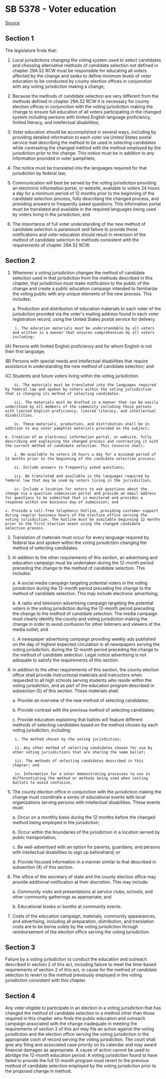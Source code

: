 # SB 5378 - Voter education

[Source](http://lawfilesext.leg.wa.gov/biennium/2023-24/Pdf/Bills/Senate%20Bills/5378.pdf)

## Section 1
The legislature finds that:

1. Local jurisdictions changing the voting system used to select candidates and choosing alternative methods of candidate selection not defined in chapter 29A.52 RCW must be responsible for educating all voters affected by the change and seeks to define minimum levels of voter education to be conducted by county election offices in conjunction with any voting jurisdiction making a change;

2. Because the methods of candidate selection are very different from the methods defined in chapter 29A.52 RCW it is necessary for county election offices in conjunction with the voting jurisdiction making the change to ensure full education of all voters participating in the changed system including persons with limited English language proficiency, limited literacy, and intellectual disabilities;

3. Voter education should be accomplished in several ways, including by providing detailed information to each voter via United States postal service mail describing the method to be used in selecting candidates while contrasting the changed method with the method employed by the jurisdiction prior to the change. This notice must be in addition to any information provided in voter pamphlets;

4. The notice must be translated into the languages required for that jurisdiction by federal law;

5. Communication will best be served by the voting jurisdiction providing an electronic information portal, or website, available to voters 24 hours a day for a minimum period of 12 months prior to the beginning of the candidate selection process, fully describing the changed process, and providing answers to frequently asked questions. This information portal must be translated and available in the required languages being used by voters living in the jurisdiction; and

6. The importance of full voter understanding of the new method of candidate selection is paramount and failure to provide these notifications and voter education should result in reversion of the method of candidate selection to methods consistent with the requirements of chapter 29A.52 RCW.

## Section 2
1. Whenever a voting jurisdiction changes the method of candidate selection used in that jurisdiction from the methods described in this chapter, that jurisdiction must make notification to the public of the change and create a public education campaign intended to familiarize the voting public with any unique elements of the new process. This includes:

    a. Production and distribution of education materials to each voter of the jurisdiction provided via the voter's mailing address found in each voter registration record, using the United States postal service for delivery.

        i. The education materials must be understandable by all voters and written in a manner that ensures comprehension by all voters including:

(A) Persons with limited English proficiency and for whom English is not their first language;

(B) Persons with special needs and intellectual disabilities that require assistance in understanding the new method of candidate selection; and

(C) Students and future voters living within the voting jurisdiction.

        ii. The materials must be translated into the languages required by federal law and spoken by voters within the voting jurisdiction that is changing its method of selecting candidates.

        iii. The materials must be drafted in a manner that can be easily understood by all members of the community including those persons with limited English proficiency, limited literacy, and intellectual disabilities.

        iv. These materials, production, and distribution shall be in addition to any voter pamphlet materials provided on the subject;

    b. Creation of an electronic information portal, or website, fully describing and explaining the changed process and contrasting it with the current method of candidate selection. This resource shall:

        i. Be available to voters 24 hours a day for a minimum period of 12 months prior to the beginning of the candidate selection process;

        ii. Include answers to frequently asked questions;

        iii. Be translated and available in the languages required by federal law that may be used by voters living in the jurisdiction;

        iv. Include a location for voters to ask questions about the change via a question submission portal and provide an email address for questions to be submitted that is monitored and provides a response within one business day of submission; and

    v. Provide a toll-free telephonic hotline, providing customer support during regular business hours of the election office serving the voting jurisdiction. The hotline must be available beginning 12 months prior to the first election event using the changed candidate selection process.

2. Translation of materials must occur for every language required by federal law and spoken within the voting jurisdiction changing the method of selecting candidates.

3. In addition to the other requirements of this section, an advertising and education campaign must be undertaken during the 12-month period preceding the change to the method of candidate selection. This includes:

    a. A social media campaign targeting potential voters in the voting jurisdiction during the 12-month period preceding the change to the method of candidate selection. This may include electronic advertising;

    b. A radio and television advertising campaign targeting the potential voters in the voting jurisdiction during the 12-month period preceding the change to the method of candidate selection. The media campaign must clearly identify the county and voting jurisdiction making the change in order to avoid confusion for other listeners and viewers of the media outlet; and

    c. A newspaper advertising campaign providing weekly ads published on the day of highest expected circulation in all newspapers serving the voting jurisdiction, during the 12-month period preceding the change to the method of candidate selection. Legal notice advertising is not adequate to satisfy the requirements of this section.

4. In addition to the other requirements of this section, the county election office shall provide instructional materials and instructors when requested to all high schools serving students who reside within the voting jurisdiction, and as part of the education program described in subsection (5) of this section. These materials shall:

    a. Provide an overview of the new method of selecting candidates;

    b. Provide contrast with the previous method of selecting candidates;

    c. Provide education explaining that ballots will feature different methods of selecting candidates based on the method chosen by each voting jurisdiction, including:

        i. The method chosen by the voting jurisdiction;

        ii. Any other method of selecting candidates chosen for use by other voting jurisdictions that are sharing the same ballot;

        iii. The methods of selecting candidates described in this chapter; and

        iv. Information for a voter demonstrating processes to use in differentiating the method or methods being used when casting ballots to avoid confusion.

5. The county election office in conjunction with the jurisdiction making the change must coordinate a series of educational events with local organizations serving persons with intellectual disabilities. These events must:

    a. Occur on a monthly basis during the 12 months before the changed method being employed in the jurisdiction;

    b. Occur within the boundaries of the jurisdiction in a location served by public transportation;

    c. Be well-advertised with an option for parents, guardians, and persons with intellectual disabilities to sign up beforehand; or

    d. Provide focused information in a manner similar to that described in subsection (4) of this section.

6. The office of the secretary of state and the county election office may provide additional notification at their discretion. This may include:

    a. Community visits and presentations at service clubs, schools, and other community gatherings as appropriate; and

    b. Educational kiosks or booths at community events.

7. Costs of the education campaign, materials, community appearances, and advertising, including all preparation, distribution, and translation costs are to be borne solely by the voting jurisdiction through reimbursement of the election office serving the voting jurisdiction.

## Section 3
Failure by a voting jurisdiction to conduct the education and outreach described in section 2 of this act, including failure to meet the time-based requirements of section 2 of this act, is cause for the method of candidate selection to revert to the method previously employed in the voting jurisdiction consistent with this chapter.

## Section 4
Any voter eligible to participate in an election in a voting jurisdiction that has changed the method of candidate selection to a method other than those required in this chapter who finds the public education and outreach campaign associated with the change inadequate in meeting the requirements of section 2 of this act may file an action against the voting jurisdiction and the election office serving the voting jurisdiction in the appropriate court of record serving the voting jurisdiction. The court shall give any filing and associated case priority on its calendar and may award financial damages as appropriate. A cause of action cannot be used to abridge the 12-month education period. A voting jurisdiction found to have failed to provide the full 12-month program must revert to the previous method of candidate selection employed by the voting jurisdiction prior to the proposed change in method.
